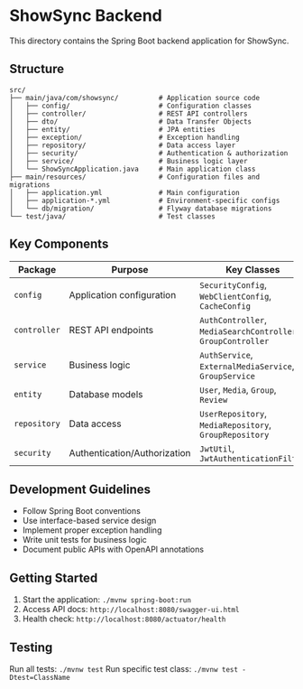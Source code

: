 # ShowSync Backend

This directory contains the Spring Boot backend application for ShowSync.

## Structure

```
src/
├── main/java/com/showsync/          # Application source code
│   ├── config/                      # Configuration classes
│   ├── controller/                  # REST API controllers
│   ├── dto/                         # Data Transfer Objects
│   ├── entity/                      # JPA entities
│   ├── exception/                   # Exception handling
│   ├── repository/                  # Data access layer
│   ├── security/                    # Authentication & authorization
│   ├── service/                     # Business logic layer
│   └── ShowSyncApplication.java     # Main application class
├── main/resources/                  # Configuration files and migrations
│   ├── application.yml              # Main configuration
│   ├── application-*.yml            # Environment-specific configs
│   └── db/migration/                # Flyway database migrations
└── test/java/                       # Test classes
```

## Key Components

| Package | Purpose | Key Classes |
|---------|---------|-------------|
| `config` | Application configuration | `SecurityConfig`, `WebClientConfig`, `CacheConfig` |
| `controller` | REST API endpoints | `AuthController`, `MediaSearchController`, `GroupController` |
| `service` | Business logic | `AuthService`, `ExternalMediaService`, `GroupService` |
| `entity` | Database models | `User`, `Media`, `Group`, `Review` |
| `repository` | Data access | `UserRepository`, `MediaRepository`, `GroupRepository` |
| `security` | Authentication/Authorization | `JwtUtil`, `JwtAuthenticationFilter` |

## Development Guidelines

- Follow Spring Boot conventions
- Use interface-based service design
- Implement proper exception handling
- Write unit tests for business logic
- Document public APIs with OpenAPI annotations

## Getting Started

1. Start the application: `./mvnw spring-boot:run`
2. Access API docs: `http://localhost:8080/swagger-ui.html`
3. Health check: `http://localhost:8080/actuator/health`

## Testing

Run all tests: `./mvnw test`
Run specific test class: `./mvnw test -Dtest=ClassName` 